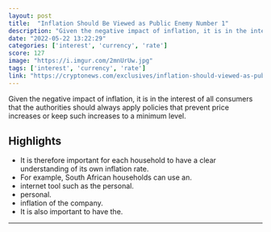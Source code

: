 ```yaml
---
layout: post
title:  "Inflation Should Be Viewed as Public Enemy Number 1"
description: "Given the negative impact of inflation, it is in the interest of all consumers that the authorities should always apply policies that prevent price increases or keep such increases to a minimum level."
date: "2022-05-22 13:22:29"
categories: ['interest', 'currency', 'rate']
score: 127
image: "https://i.imgur.com/2mnUrUw.jpg"
tags: ['interest', 'currency', 'rate']
link: "https://cryptonews.com/exclusives/inflation-should-viewed-as-public-enemy-number-1.htm"
---
```


Given the negative impact of inflation, it is in the interest of all consumers that the authorities should always apply policies that prevent price increases or keep such increases to a minimum level.

## Highlights

- It is therefore important for each household to have a clear understanding of its own inflation rate.
- For example, South African households can use an.
- internet tool such as the personal.
- personal.
- inflation of the company.
- It is also important to have the.

---

